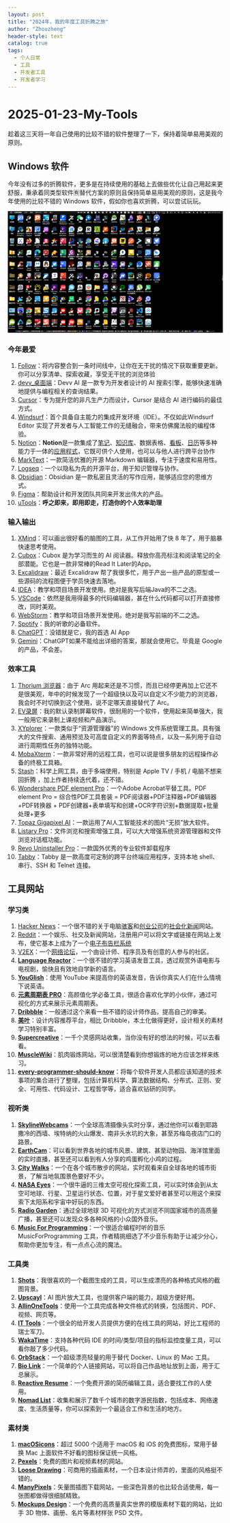 ```yaml
---
layout: post
title: "2024年，我的年度工具折腾之旅"
author: "Zhouzheng"
header-style: text
catalog: true
tags:
  - 个人日常
  - 工具
  - 开发者工具
  - 开发者学习
---
```


# 2025-01-23-My-Tools

趁着这三天将一年自己使用的比较不错的软件整理了一下，保持着简单易用美观的原则。

## Windows 软件

今年没有过多的折腾软件，更多是在持续使用的基础上去做些优化让自己用起来更舒服，秉承着同类型软件🈶️替代方案的原则且保持简单易用美观的原则，这是我今年使用的比较不错的 Windows 软件，假如你也喜欢折腾，可以尝试玩玩。

![我的桌面](/images/2024/tools/image.png)

### 今年最爱

1. [Follow](https://follow.is/)：将内容整合到一条时间线中，让你在无干扰的情况下获取重要更新。你可以分享清单、探索收藏，享受无干扰的浏览体验
2. [devv_桌面端](https://github.com/devv-ai/devv)：Devv AI 是一款专为开发者设计的 AI 搜索引擎，能够快速准确地提供与编程相关的查询结果。
3. [Cursor](https://www.cursor.com/)：专为提升您的非凡生产力而设计，Cursor 是结合 AI 进行编码的最佳方式。
4. [Windsurf](https://codeium.com/windsurf)：首个具备自主能力的集成开发环境（IDE）。不仅如此Windsurf Editor 实现了开发者与人工智能工作的无缝融合，带来仿佛魔法般的编程体验。
5. [Notion](https://www.notion.com/)：**Notion**是一款集成了[笔记](https://zh.wikipedia.org/wiki/%E7%AC%94%E8%AE%B0)、[知识库](https://zh.wikipedia.org/wiki/%E7%9F%A5%E8%AF%86%E5%BA%93)、数据表格、[看板](https://zh.wikipedia.org/wiki/%E7%9C%8B%E6%9D%BF)、[日历](https://zh.wikipedia.org/wiki/%E6%97%A5%E5%8E%86)等多种能力于一体的[应用程式](https://zh.wikipedia.org/wiki/%E5%BA%94%E7%94%A8%E7%A8%8B%E5%BA%8F)，它既可供个人使用，也可以与他人进行跨平台协作
6. [MarkText](https://github.com/marktext/marktext)：一款简洁优雅的开源 Markdown 编辑器，专注于速度和易用性。
7. [Logseq](https://logseq.com/)：一个以隐私为先的开源平台，用于知识管理与协作。
8. [Obsidian](https://obsidian.md/)：Obsidian 是一款私密且灵活的写作应用，能够适应您的思维方式。
9. [Figma](https://www.figma.com/)：帮助设计和开发团队共同来开发出伟大的产品。
10. [uTools](https://www.u.tools/)：**呼之即来，即用即走，打造你的个人效率助理**

### 输入输出

1. [XMind](https://xmind.app/)：可以画出很好看的脑图的工具，从工作开始用了快 8 年了，用于脑暴快速思考使用。
2. [Cubox](https://cubox.cc/)：Cubox 是为学习而生的 AI 阅读器。释放你高亮标注和阅读笔记的全部潜能。它也是一款非常棒的Read It Later的App。
3. [Excalidraw](https://excalidraw.com/)：最近 Excalidraw 帮了我很多忙，用于产出一些产品的原型或一些源码的流程图便于学员快速去落地。
4. [IDEA](https://www.jetbrains.com/idea/)：教学和项目场景开发使用。绝对是我写后端Java的不二之选。
5. [VSCode](https://code.visualstudio.com/)：依然是我用得最多的代码编辑器，甚在什么代码都可以打开直接修改，同时美观。
6. [WebStorm](https://www.jetbrains.com/webstorm/)：教学和项目场景开发使用。绝对是我写前端的不二之选。
7. [Spotify](https://www.spotify.com/)：我的听歌的必备软件。
8. [ChatGPT](https://chatgpt.com/)：没错就是它，我的首选 AI App
9. [Gemini](https://gemini.google.com/app)：ChatGPT如果不能给出详细的答案，那就会使用它。毕竟是 Google 的产品，不会差。

### 效率工具

1. [Thorium 浏览器](https://thorium.rocks/)：由于 Arc 用起来还是不习惯，而且已经停更再加上它还不是很美观，年中的时候发现了一个超级快以及可以自定义不少能力的浏览器，我会时不时切换到这个使用，说不定哪天直接替代了 Arc。
2. [EV录屏](https://www.ieway.cn/evcapture.html)：我的默认录制屏幕软件，很耐用的一个软件，使用起来简单强大，我一般用它来录制上课视频和产品演示。
3. [XYplorer](https://www.xyplorer.com/)：一款类似于“资源管理器”的 Windows 文件系统管理工具。具有强大的文件搜索、通用预览及可高度自定义的界面等特点，以及一系列用于自动进行周期性任务的独特功能。
4. [MobaXterm](https://mobaxterm.mobatek.net/)：一款非常好用的远程工具，也可以说是很多朋友的远程操作必备的终极工具箱。
5. [Stash](https://stash.ws/)：科学上网工具，由于多端使用，特别是 Apple TV / 手机 / 电脑不想来回折腾 ，加上作者持续迭代着，还不错。
6. [Wondershare PDF element Pro](https://masuit.net/1452)：一个Adobe Acrobat平替工具。PDF element Pro = 综合性PDF工具套装 = PDF阅读器+PDF注释器+PDF编辑器+PDF转换器 + PDF创建器+表单填写和创建+OCR字符识别+数据提取+批量处理+更多
7. [Topaz Gigapixel AI](https://www.topazlabs.com/gigapixel?srsltid=AfmBOop0MiJfZ_ZEVFZqt468_AZaDmZVt3QptvCho25avdwPps2Z4Hqt)：一款运用了AI人工智能技术的图片“无损”放大软件。
8. [Listary Pro](https://www.listary.com/pro)：文件浏览和搜索增强工具，可以大大增强系统资源管理器和文件浏览对话框功能。
9. [Revo Uninstaller Pro](https://www.revouninstaller.com/)：一款国外优秀的专业软件卸载程序
10. [Tabby](https://tabby.sh/)：Tabby 是一款高度可定制的跨平台终端应用程序，支持本地 shell、串行、SSH 和 Telnet 连接。

## 工具网站

### 学习类

1. [Hacker News](https://news.ycombinator.com/news)：一个很不错的关于电脑[骇客](https://zh.wikipedia.org/wiki/%E9%BB%91%E5%AE%A2)和[创业公司](https://zh.wikipedia.org/wiki/%E5%88%9B%E4%B8%9A%E5%85%AC%E5%8F%B8)的[社会化新闻](https://zh.wikipedia.org/w/index.php?title=%E7%A4%BE%E4%BC%9A%E5%8C%96%E6%96%B0%E9%97%BB&action=edit&redlink=1)网站。
2. [Reddit](https://www.reddit.com/)：一个娱乐、社交及新闻网站，注册用户可以将文字或链接在网站上发布，使它基本上成为了一个[电子布告栏系统](https://zh.wikipedia.org/wiki/BBS)
3. [V2EX](https://v2ex.com/)：一个[网络论坛](https://zh.wikipedia.org/wiki/%E7%BD%91%E7%BB%9C%E8%AE%BA%E5%9D%9B)，一个由设计师、程序员及有创意的人参与的社区。
4. [**Language Reactor**](https://www.languagereactor.com/)：一个很不错的学习英语发音工具，透过观赏外语电影与电视剧，愉快且有效地自学新的语言。
5. [**YouGlish**](https://youglish.com/)：使用 YouTube 来提高你的英语发音，告诉你真实人们在什么情境下说英语。
6. [**元素周期表 PRO**](https://pt.ziziyi.com/)：高颜值化学必备工具，很适合喜欢化学的小伙伴，通过可视化的方式来展示元素周期表。
7. [**Dribbble**](https://dribbble.com/)：一般通过这个来看一些不错的设计师作品，提高自己的审美。
8. [**美叶**](https://www.meiye.art/)：设计内容推荐平台，相比 Dribbble，本土化做得更好，设计相关的素材学习特别丰富。
9. [**Supercreative**](https://supercreative.design/)：一千个灵感网站收集，当你没有好的想法的时候，可以去看看。
10. [**MuscleWiki**](https://musclewiki.com/)：肌肉锻炼网站，可以很清楚看到你想锻炼的地方应该怎样来练习。
11. [**every-programmer-should-know**](https://github.com/mtdvio/every-programmer-should-know)：将每个软件开发人员都应该知道的技术事项的集合进行了整理，包括计算机科学、算法数据结构、分布式、正则、安全、可用性、代码设计、工程哲学等，适合喜欢钻研的同学。

### 视听类

1. [**SkylineWebcams**](https://www.skylinewebcams.com/)：一个全球高清摄像头实时分享，通过他你可以看到耶路撒冷的西墙、埃特纳的火山爆发、南非头水坑的大象，甚至苏梅岛夜店门口的路景。
2. [**EarthCam**](https://www.earthcam.com/)：可以看到世界各地的城市风景、建筑、甚至动物园、海洋馆里面的实时直播，甚至还可以看到有人分享的鸡蛋孵化小鸡的过程。
3. [**City Walks**](https://www.citywalks.live/)：一个在各个城市散步的网站，实时观看来自全球各地的城市街景，了解当地氛围景色要好不少。
4. [**NASA Eyes**](https://eyes.nasa.gov/)：一个很牛逼的三维太空可视化探索工具，可以实时体会到从太空可地球、行星、卫星运行状态、位置，对于星文爱好者甚至可以用这个来探索下太阳系和宇宙中好玩的东西。
5. [**Radio Garden**](https://radio.garden/)：通过全球地球 3D 可视化的方式浏览不同国家城市的高质量广播，甚至还可以发现众多各种风格的小众国外音乐。
6. [**Music For Programming**](https://musicforprogramming.net/)：一个很适合编程时听的音乐 MusicForProgramming 工具，作者精挑细选了不少音乐有助于让减少分心，帮助你更加专注，有一点点心流的魔法。

### 工具类

1. [**Shots**](https://shots.so/)：我很喜欢的一个截图生成的工具，可以生成漂亮的各种格式风格的截图背景。
2. [**Upscayl**](https://www.upscayl.org/)：AI 图片放大工具，也提供客户端的能力，超级方便好用。
3. [**AllinOneTools**](https://allinone.tools/)：使用一个工具完成各种文件格式的转换，包括图片、PDF、视频、网页等。
4. [**IT Tools**](https://it-tools.tech/)：一个很全的给开发人员提供方便的在线工具的网站，好比工程师的瑞士军刀。
5. [**WakaTime**](https://wakatime.com/)：支持各种代码 IDE 的时间/类型/项目的指标监控度量工具，可以看你敲了多少代码。
6. [**OrbStack**](https://orbstack.dev/)：一个超级漂亮轻量的用于替代 Docker、Linux 的 Mac 工具。
7. [**Bio Link**](https://bio.link/)：一个简单的个人链接网站，可以将自己作品地址放到上面，用于汇总展示。
8. [**Reactive Resume**](https://rxresu.me/)：一个免费开源的简历编辑工具，适合要找工作的人使用。
9. [**Nomad List**](https://nomadlist.com/)：收集和展示了数千个城市的数字游民指数，包括成本、网络速度、生活质量等，你可以探索到一个最适合工作和生活的地方。

### 素材类

1. [**macOSicons**](https://macosicons.com/#/)：超过 5000 个适用于 macOS 和 iOS 的免费图标，常用于替换 Mac 上面软件不好看的图标保证统一风格。
2. [**Pexels**](https://www.pexels.com/zh-cn/)：免费的图片和视频素材的网站。
3. [**Loose Drawing**](https://loosedrawing.com/)：可商用的插画素材，一个日本设计师弄的，里面的风格挺不错的。
4. [**ManyPixels**](https://www.manypixels.co/)：矢量图插图下载网站，一些深色背景的也比较合适使用，每一张图都做得很细腻精致。
5. [**Mockups Design**](https://mockups-design.com/)：一个免费的高质量真实世界的模版素材下载的网站，比如手 3D 物体、画册、名片等素材样张 PSD 文件。
